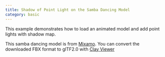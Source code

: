 ```yaml
---
title: Shadow of Point Light on the Samba Dancing Model
category: basic
---
```


This example demonstrates how to load an animated model and add point lights with shadow map.

This samba dancing model is from [Mixamo](https://www.mixamo.com/). You can convert the downloaded FBX format to glTF2.0 with [Clay Viewer](https://github.com/pissang/clay-viewer#app)